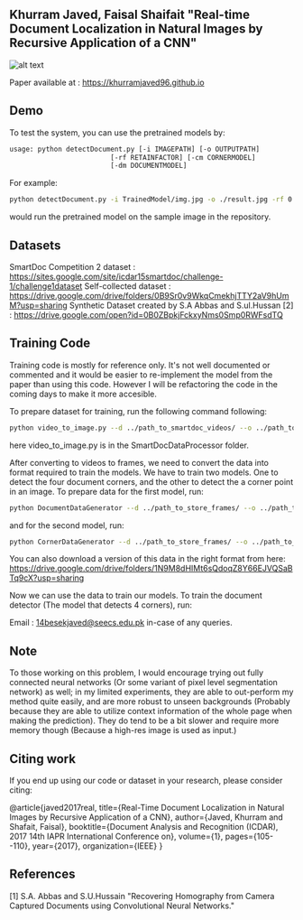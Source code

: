 ## Khurram Javed, Faisal Shaifait "Real-time Document Localization in Natural Images by Recursive Application of a CNN" 

![alt text](https://khurramjaved96.github.io/random/recursiveCNN.png "Logo Title Text 1")

Paper available at : https://khurramjaved96.github.io

## Demo
To test the system, you can use the pretrained models by:

``` bash
usage: python detectDocument.py [-i IMAGEPATH] [-o OUTPUTPATH]
                         [-rf RETAINFACTOR] [-cm CORNERMODEL]
                         [-dm DOCUMENTMODEL]
```
For example:
``` bash
python detectDocument.py -i TrainedModel/img.jpg -o ./result.jpg -rf 0.85
```
would run the pretrained model on the sample image in the repository. 

## Datasets 
SmartDoc Competition 2 dataset : https://sites.google.com/site/icdar15smartdoc/challenge-1/challenge1dataset
Self-collected dataset : https://drive.google.com/drive/folders/0B9Sr0v9WkqCmekhjTTY2aV9hUmM?usp=sharing
Synthetic Dataset created by S.A Abbas and S.ul.Hussan [2] : https://drive.google.com/open?id=0B0ZBpkjFckxyNms0Smp0RWFsdTQ

## Training Code
Training code is mostly for reference only. It's not well documented or commented and it would be easier to re-implement the model from the paper than using this code. However I will be refactoring the code in the coming days to make it more accesible. 

To prepare dataset for training, run the following command following: 

``` bash
python video_to_image.py --d ../path_to_smartdoc_videos/ --o ../path_to_store_frames
```
here video_to_image.py is in the SmartDocDataProcessor folder. 

After converting to videos to frames, we need to convert the data into format required to train the models. We have to train two models. One to detect the four document corners, and the other to detect the a corner point in an image. To prepare data for the first model, run:
``` bash
python DocumentDataGenerator --d ../path_to_store_frames/ --o ../path_to_train_set
```
and for the second model, run:

``` bash
python CornerDataGenerator --d ../path_to_store_frames/ --o ../path_to_corner_train_set
```

You can also download a version of this data in the right format from here: 
https://drive.google.com/drive/folders/1N9M8dHIMt6sQdoqZ8Y66EJVQSaBTq9cX?usp=sharing

Now we can use the data to train our models. To train the document detector (The model that detects 4 corners), run:


Email : 14besekjaved@seecs.edu.pk in-case of any queries. 

## Note
To those working on this problem, I would encourage trying out fully connected neural networks (Or some variant of pixel level segmentation network) as well; in my limited experiments, they are able to out-perform my method quite easily, and are more robust to unseen backgrounds (Probably because they are able to utilize context information of the whole page when making the prediction). They do tend to be a bit slower and require more memory though (Because a high-res image is used as input.) 

## Citing work 
If you end up using our code or dataset in your research, please consider citing:

@article{javed2017real,
  title={Real-Time Document Localization in Natural Images by Recursive Application of a CNN},
  author={Javed, Khurram and Shafait, Faisal},
  booktitle={Document Analysis and Recognition (ICDAR), 2017 14th IAPR International Conference on},
  volume={1},
  pages={105--110},
  year={2017},
  organization={IEEE}
}

## References 
[1] S.A. Abbas and S.U.Hussain "Recovering Homography from Camera Captured Documents using Convolutional
               Neural Networks."
